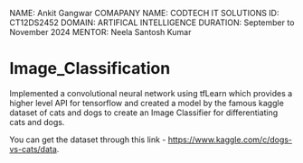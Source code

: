 NAME: Ankit Gangwar
COMAPANY NAME: CODTECH IT SOLUTIONS
ID: CT12DS2452
DOMAIN: ARTIFICAL INTELLIGENCE
DURATION: September to November 2024
MENTOR: Neela Santosh Kumar



# Image_Classification
Implemented a convolutional neural network using tfLearn which provides a higher level API for tensorflow and created a model by the famous kaggle dataset of cats and dogs to create an Image Classifier for differentiating cats and dogs.

You can get the dataset through this link - https://www.kaggle.com/c/dogs-vs-cats/data.

